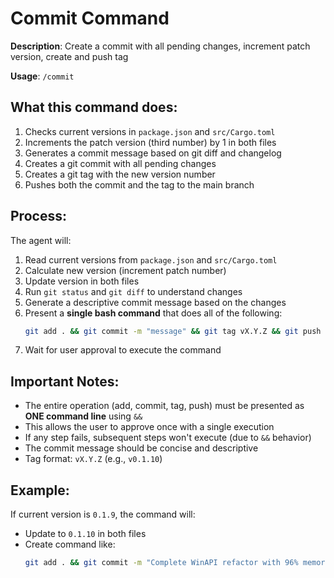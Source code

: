 # Commit Command

**Description**: Create a commit with all pending changes, increment patch version, create and push tag

**Usage**: `/commit`

## What this command does:

1. Checks current versions in `package.json` and `src/Cargo.toml`
2. Increments the patch version (third number) by 1 in both files
3. Generates a commit message based on git diff and changelog
4. Creates a git commit with all pending changes
5. Creates a git tag with the new version number
6. Pushes both the commit and the tag to the main branch

## Process:

The agent will:
1. Read current versions from `package.json` and `src/Cargo.toml`
2. Calculate new version (increment patch number)
3. Update version in both files
4. Run `git status` and `git diff` to understand changes
5. Generate a descriptive commit message based on the changes
6. Present a **single bash command** that does all of the following:
   ```bash
   git add . && git commit -m "message" && git tag vX.Y.Z && git push origin main && git push origin vX.Y.Z
   ```
7. Wait for user approval to execute the command

## Important Notes:

- The entire operation (add, commit, tag, push) must be presented as **ONE command line** using `&&`
- This allows the user to approve once with a single execution
- If any step fails, subsequent steps won't execute (due to `&&` behavior)
- The commit message should be concise and descriptive
- Tag format: `vX.Y.Z` (e.g., `v0.1.10`)

## Example:

If current version is `0.1.9`, the command will:
- Update to `0.1.10` in both files
- Create command like:
  ```bash
  git add . && git commit -m "Complete WinAPI refactor with 96% memory reduction" && git tag v0.1.10 && git push origin main && git push origin v0.1.10
  ```